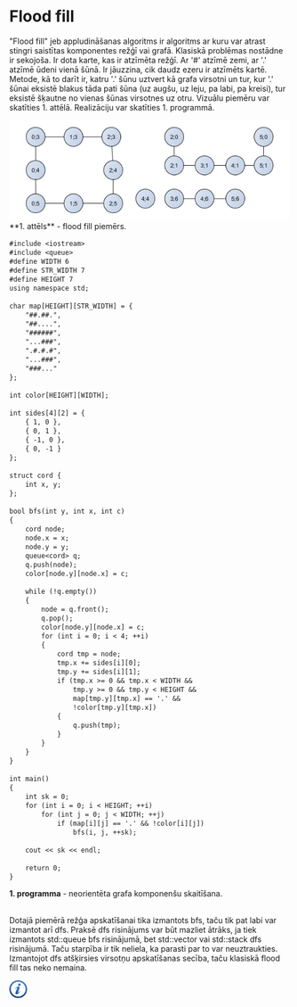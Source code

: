 # Flood fill

"Flood fill" jeb appludināšanas algoritms ir algoritms ar kuru var atrast stingri saistītas komponentes režģī vai grafā. Klasiskā problēmas nostādne ir sekojoša. Ir dota karte, kas ir atzīmēta režģī. Ar '#' atzīmē zemi, ar '.' atzīmē ūdeni vienā šūnā. Ir jāuzzina, cik daudz ezeru ir atzīmēts kartē. Metode, kā to darīt ir, katru '.' šūnu uztvert kā grafa virsotni un tur, kur '.' šūnai eksistē blakus tāda pati šūna (uz augšu, uz leju, pa labi, pa kreisi), tur eksistē šķautne no vienas šūnas virsotnes uz otru. Vizuālu piemēru var skatīties 1. attēlā. Realizāciju var skatīties 1. programmā.


<img alt="Flood fill" src="/media/theory/floodfill.png" />
**1. attēls** - flood fill piemērs.


```
#include <iostream>
#include <queue>
#define WIDTH 6
#define STR_WIDTH 7
#define HEIGHT 7
using namespace std;

char map[HEIGHT][STR_WIDTH] = {
    "##.##.",
    "##....",
    "######",
    "...###",
    ".#.#.#",
    "...###",
    "###..."
};

int color[HEIGHT][WIDTH];

int sides[4][2] = {
    { 1, 0 },
    { 0, 1 },
    { -1, 0 },
    { 0, -1 }
};

struct cord {
    int x, y;
};

bool bfs(int y, int x, int c)
{
    cord node;
    node.x = x;
    node.y = y;
    queue<cord> q;
    q.push(node);
    color[node.y][node.x] = c;

    while (!q.empty())
    {
        node = q.front();
        q.pop();
        color[node.y][node.x] = c;
        for (int i = 0; i < 4; ++i)
        {
            cord tmp = node;
            tmp.x += sides[i][0];
            tmp.y += sides[i][1];
            if (tmp.x >= 0 && tmp.x < WIDTH &&
                tmp.y >= 0 && tmp.y < HEIGHT &&
                map[tmp.y][tmp.x] == '.' &&
                !color[tmp.y][tmp.x])
            {
                q.push(tmp);
            }
        }
    }
}

int main()
{
    int sk = 0;
    for (int i = 0; i < HEIGHT; ++i)
        for (int j = 0; j < WIDTH; ++j)
            if (map[i][j] == '.' && !color[i][j])
                bfs(i, j, ++sk);

    cout << sk << endl;

    return 0;
}
```


**1. programma** - neorientēta grafa komponenšu skaitīšana.

<br>
Dotajā piemērā režģa apskatīšanai tika izmantots bfs, taču tik pat labi var izmantot arī dfs. Praksē dfs risinājums var būt mazliet ātrāks, ja tiek izmantots std::queue bfs risinājumā, bet std::vector vai std::stack dfs risinājumā. Taču starpība ir tik neliela, ka parasti par to var neuztraukties. Izmantojot dfs atšķirsies virsotņu apskatīšanas secība, taču klasiskā flood fill tas neko nemaina. 

<a href="http://en.wikipedia.org/wiki/Flood_fill" target="_blank">![Vairāk informācija](/media/theory/information.png)</a>